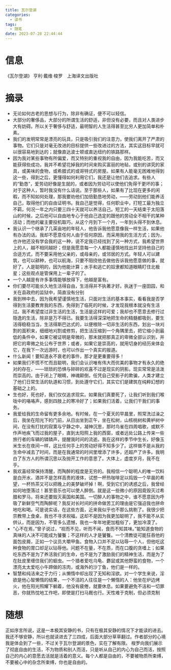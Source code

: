 ```yaml
---
title: 瓦尔登湖
categories:
  - 读书
tags:
  - 随笔
date: 2023-07-28 22:44:44
---
```


# 信息

《瓦尔登湖》 亨利·戴维·梭罗　上海译文出版社

# 摘录

- 无论如何古老的思想与行为，除非有确证，便不可以轻信。
- 大部分的奢侈品，大部分的所谓生活的舒适，非但没有必要，而且对人类进步大有妨碍。所以关于奢侈与舒适，最明智的人生活得甚至比穷人更加简单和朴素。
- 我们的发明常常是漂亮的玩具，只是吸引我们的注意力，使我们离开了严肃的事物。它们只是对毫无改进的目标提供一些改进过的方法，其实这目标早就可以很容易地到达的；就像直达波士顿或直达纽约的铁路那样。
- 因为我对某些事物有所偏爱，而又特别的重视我的自由，因为我能吃苦，而又能获得些成功，我并不希望花掉我的时间来购买富丽的地毡，或别的讲究的家具，或美味的食物，或希腊式的或哥特式的房屋。如果有人能毫无困难地得到这一些，得到之后，更懂得如何利用它们，我还是让他们去追求。有些人的“勤恳”，爱劳动好像是生就的，或者因为劳动可以使他们免得干更坏的事；对于这种人，暂时我没有什么话说。至于那些人，如果有了比现在更多的闲暇，而不知如何处理，那我要劝他们加倍勤恳地劳动，——劳动到他们能养活自己，取得他们的自由证明书。我自己是觉得，任何职业中，打短工最为独立不羁，何况一年之内只要三四十天就可以养活自己。短工的一天结束于太阳落山的时候，之后他可以自由地专心于他自己选定的跟他的劳动全不相干的某种活动；而他的雇主要投机取巧，从这个月到下一个月，一年到头得不到休息。
- 我认识一个继承了几英亩地的年轻人，他告诉我他愿意像我一样生活，如果他有办法的话。我却不愿意任何人由于任何原因，而采用我的生活方式；因为，也许他还没有学会我的这一种，说不定我已经找到了另一种方式，我希望世界上的人，越不相同越好；但是我愿意每一个人都能谨慎地找出并坚持他自己的合适方式，而不要采用他父亲的，或母亲的，或邻居的方式。年轻人可以建筑，也可以耕种，也可以航海，只要不阻挠他去做他告诉我他愿意做的事，就好了。人是聪明的，因为他能计算；水手和逃亡的奴隶都知道眼睛盯住北极星；这些观点是管保用上一辈子的了。
- 一个人越是有许多事情能够放得下，他越是富有。
- 你们要尽可能长久地生活得自由，生活得并不执著才好。执迷于一座田园，和关在县政府的监狱中，简直没有分别
- 我到林中去，因为我希望谨慎地生活，只面对生活的基本事实，看看我是否学得到生活要教育我的东西，免得到了临死的时候，才发现我根本就没有生活过。我不希望度过非生活的生活，生活是这样的可爱；我却也不愿意去修行过隐逸的生活，除非是万不得已。我要生活得深深地把生命的精髓都吸到，要生活得稳稳当当，生活得斯巴达式的，以便根除一切非生活的东西，划出一块刈割的面积来，细细地刈割或修剪，把生活压缩到一个角隅里去，把它缩小到最低的条件中，如果它被证明是卑微的，那末就把那真正的卑微全部认识到，并把它的卑微之处公布于世界；或者，如果它是崇高的，就用切身的经历来体会它，在我下一次远游时，也可以作出一个真实的报道。
- 什么新闻！要知道永不衰老的事件，那才是更重要得多！
- 如果我们不慌不忙而且聪明，我们会认识唯有伟大而优美的事物才有永久的绝对的存在，——琐琐的恐惧与碎碎的欢喜不过是现实的阴影。现实常常是活泼而崇高的。由于闭上了眼睛，神魂颠倒，任凭自己受影子的欺骗，人类才建立了他们日常生活的轨道和习惯，到处遵守它们，其实它们是建筑在纯粹幻想的基础之上的。
- 生也好，死也好，我们仅仅追求现实。如果我们真要死了，让我们听到我们喉咙中的咯咯声，感到四肢上的寒冷好了；如果我们活着，让我们干我们的事务。
- 我爱给我的生命留有更多余地。有时候，在一个夏天的早晨里，照常洗过澡之后，我坐在阳光下的门前，从日出坐到正午，坐在松树，山核桃树和黄栌树中间，在没有打扰的寂寞与宁静之中，凝神沉思，那时鸟雀在四周唱歌，或默不作声地疾飞而过我的屋子，直到太阳照上我的西窗，或者远处公路上传来一些旅行者的车辆的辚辚声，提醒我时间的流逝。我在这样的季节中生长，好像玉米生长在夜间一样，这比任何手上的劳动好得不知多少了。这样做不是从我的生命中减去了时间，而是在我通常的时间里增添了许多，还超产了许多。我明白了东方人的所谓沉思以及抛开工作的意思了。大体上，虚度岁月，我不在乎。
- 我欢喜经常保持清醒，而陶醉的程度是无穷的。我相信一个聪明人的唯一饮料是白开水，酒并不是怎样高贵的液体，试想一杯热咖啡足以捣毁一个早晨的希望，一杯热茶又可以把晚上的美梦破坏掉！啊，受到它们的诱惑之后，我曾经如何地堕落过！甚至音乐也可以使人醉倒。就是这一些微小的原因竟毁灭过希腊和罗马，将来还要毁灭英国和美国。一切醉人的事物之中，谁不愿意因为呼吸了新鲜空气而陶醉呢？我反对长时间的拼命做苦工的理由是它强迫我也拼命地吃和喝。可是说实话，在这些方面，近来我似乎也不那么挑剔了。我很少把宗教带上食桌，我也不寻求祝福，这却不是因为我更加聪明了，我不能不从实供认，而是因为，不管多么遗憾，我也一年年地更加粗俗了，更加冷漠了。
- “心不在焉，”曾子说过，“视而不见，听而不闻，食而不知其味。”能知道食物的真味的人决不可能成为饕餮；不这样的人才是饕餮。一个清教徒可能狂吞他的面包皮屑，正如一个议员大嚼甲鱼。食物入口并不足以玷辱一个人，但他吃这种食物的胃口却足以玷辱他。问题不在量，不在质，而在口腹的贪嗜上；如果吃东西不是为了养活我们的生命，也不是为了激励我们的精神生活，而是为了在肚皮里缠住我们的蛔虫。一个猎者爱吃乌龟、麝鼠或其他野蛮的食物，一个漂亮太太爱吃小牛蹄做的冻肉，或海外的沙丁鱼，他们是一样的。
- 智慧和纯洁来之于力行；从懒惰中却出现了无知和淫欲。对一个学生来说，淫欲是他心智懒惰的结果，一个不洁的人往往是一个懒惰的人：他坐在炉边烤火，他在阳光照耀下躺着，他没有疲倦，就要休息。如果要避免不洁和一切罪恶，你就热忱地工作吧，即使是打扫马厩也行。天性难于克制，但必须克制

# 随想

正如序言所说，这是一本极其安静的书，只有在极其安静的情况下才能读的进去。我还不够安静，所以也就读进去了三四成，后面大部分草草翻过。作者部分的心境我是体会到了一些，不过关于瓦尔登湖的景色，实在了解有限。
梭罗向我们展示了彻底自由的生活，不为物质和别人而活，只是听从自己的内心为自己而活，按照自己的内心的意愿去活就是活着的意义。每个人都是自由的，不要被物质所束缚，不要被心中的杂念所束缚，你也是自由的。